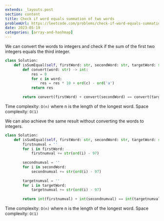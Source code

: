 ```yaml
---
extends: _layouts.post
section: content
title: Check if word equals summation of two words
problemUrl: https://leetcode.com/problems/check-if-word-equals-summation-of-two-words/
date: 2023-05-19
categories: [array-and-hashmap]
---
```


We can convert the words to integers and check if the sum of the first two integers equals the third integer.

```python
class Solution:
    def isSumEqual(self, firstWord: str, secondWord: str, targetWord: str) -> bool:
        def convert(word: str) -> int:
            res = 0
            for c in word:
                res = res * 10 + ord(c) - ord('a')
            return res
        
        return convert(firstWord) + convert(secondWord) == convert(targetWord)
```

Time complexity: `O(n)` where n is the length of the longest word.
Space complexity: `O(1)`

We can also achieve the same result without converting the words to integers.

```python
class Solution:
    def isSumEqual(self, firstWord: str, secondWord: str, targetWord: str) -> bool:
        firstnumval = ''
        for i in firstWord: 
            firstnumval += str(ord(i) - 97)
            
        secondnumval = '' 
        for i in secondWord: 
            secondnumval += str(ord(i) - 97)
            
        targetnumval = ''
        for i in targetWord: 
            targetnumval += str(ord(i) - 97)
            
        return int(firstnumval) + int(secondnumval) == int(targetnumval)
```

Time complexity: `O(n)` where n is the length of the longest word.
Space complexity: `O(1)`